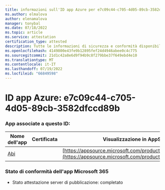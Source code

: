 ```yaml
---
title: informazioni sull'ID app Azure per e7c09c44-c705-4d05-89cb-3582dfccd89b
ms.author: elmalova
author: elenamalova
manager: tonybal
ms.date: 07/18/2022
ms.topic: article
ms.service: attestation
certification_type: attested
description: Tutte le informazioni di sicurezza e conformità disponibili per e7c09c44-c705-4d05-89cb-3582dfccd89b.
ms.openlocfilehash: 4149800e43fe9b12895fef24d4946abee0c4c775
ms.sourcegitcommit: 21d1c42a8e6d9f94b9c8f279bbe37f649ebd4e10
ms.translationtype: MT
ms.contentlocale: it-IT
ms.lasthandoff: 07/19/2022
ms.locfileid: "66849598"
---
```

# <a name="azure-app-id-e7c09c44-c705-4d05-89cb-3582dfccd89b"></a>ID app Azure: e7c09c44-c705-4d05-89cb-3582dfccd89b


### <a name="apps-associated-with-this-id"></a>App associate a questo ID:
| **Nome dell'app** | **Certificata** | **Visualizzazione in AppSource** |
|--------------|---------------|-----------------------|
| [Abi](../forward/WA200003862.md) |  | [https://appsource.microsoft.com/product/office/WA200003862](https://appsource.microsoft.com/product/office/WA200003862) |

### <a name="microsoft-365-app-compliance-status"></a>Stato di conformità dell'app Microsoft 365
- Stato attestazione server di pubblicazione: completato
